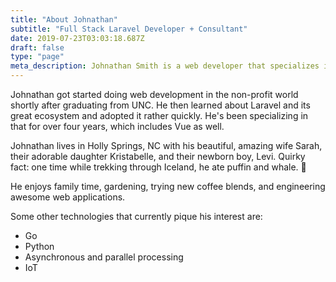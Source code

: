 ```yaml
---
title: "About Johnathan"
subtitle: "Full Stack Laravel Developer + Consultant"
date: 2019-07-23T03:03:18.687Z
draft: false
type: "page"
meta_description: Johnathan Smith is a web developer that specializes in Laravel, PHP, Vue, Javascript and more. He works 100% remotely from his home office in North Carolina.
---
```


Johnathan got started doing web development in the non-profit world shortly after graduating from UNC. He then learned about Laravel and its great ecosystem and adopted it rather quickly. He's been specializing in that for over four years, which includes Vue as well.

Johnathan lives in Holly Springs, NC with his beautiful, amazing wife Sarah, their adorable daughter Kristabelle, and their newborn boy, Levi. Quirky fact: one time while trekking through Iceland, he ate puffin and whale. 🤨

He enjoys family time, gardening, trying new coffee blends, and engineering awesome web applications.

Some other technologies that currently pique his interest are:

- Go
- Python
- Asynchronous and parallel processing
- IoT
